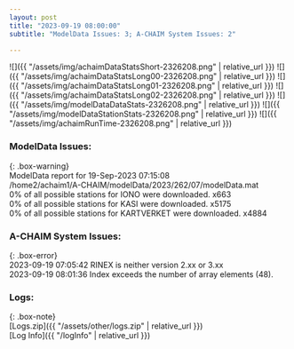 ```yaml
---
layout: post
title: "2023-09-19 08:00:00"
subtitle: "ModelData Issues: 3; A-CHAIM System Issues: 2"

---
```


![]({{ "/assets/img/achaimDataStatsShort-2326208.png" | relative_url }})
![]({{ "/assets/img/achaimDataStatsLong00-2326208.png" | relative_url }})
![]({{ "/assets/img/achaimDataStatsLong01-2326208.png" | relative_url }})
![]({{ "/assets/img/achaimDataStatsLong02-2326208.png" | relative_url }})
![]({{ "/assets/img/modelDataDataStats-2326208.png" | relative_url }})
![]({{ "/assets/img/modelDataStationStats-2326208.png" | relative_url }})
![]({{ "/assets/img/achaimRunTime-2326208.png" | relative_url }})


### ModelData Issues:  
  
{: .box-warning}  
 ModelData report for 19-Sep-2023 07:15:08   
 /home2/achaim1/A-CHAIM/modelData/2023/262/07/modelData.mat   
 0% of all possible stations for IONO were downloaded. x663   
 0% of all possible stations for KASI were downloaded. x5175   
 0% of all possible stations for KARTVERKET were downloaded. x4884   
  
### A-CHAIM System Issues:  
  
{: .box-error}  
2023-09-19 07:05:42 RINEX is neither version 2.xx or 3.xx  
2023-09-19 08:01:36 Index exceeds the number of array elements (48).  

### Logs:  
  
{: .box-note}  
[Logs.zip]({{ "/assets/other/logs.zip" | relative_url }})  
[Log Info]({{ "/logInfo" | relative_url }})  
